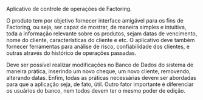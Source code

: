 Aplicativo de controle de operações de Factoring.


O produto tem por objetivo fornecer interface amigável para os fins de Factoring, ou seja, ser capaz de mostrar, de maneira simples e intuitiva, toda a informação relevante sobre os produtos, sejam datas de vencimento, nome do cliente, características do cliente e etc. O aplicativo deve também fornecer ferramentas para análise de risco, confiabilidade dos clientes, e outras através do histórico de operações passadas.

Deve ser possível realizar modificações no Banco de Dados do sistema de maneira prática, inserindo um novo cheque, um novo cliente, removendo, alterando datas. Enfim, todas as práticas necessárias devem ser abordadas para que a aplicação seja, de fato, útil. Outro fator importante é diferenciar os usuários do banco, nem todos devem ter o mesmo poder de edição.